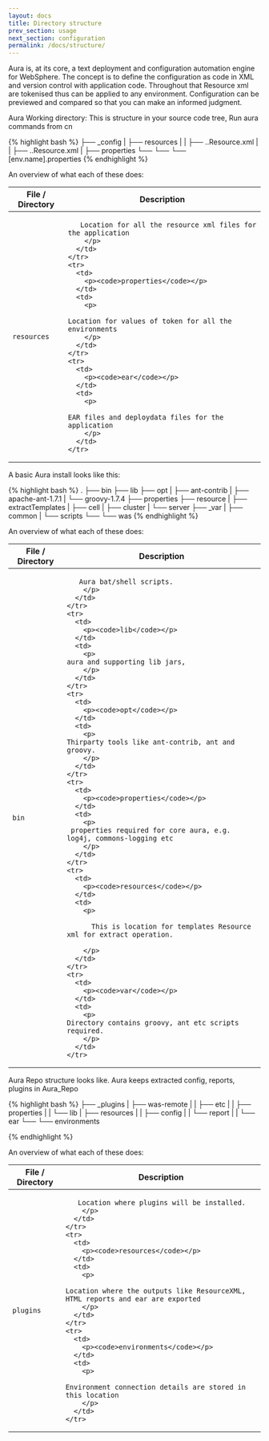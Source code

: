```yaml
---
layout: docs
title: Directory structure
prev_section: usage
next_section: configuration
permalink: /docs/structure/
---
```


Aura is, at its core, a text deployment and configuration automation engine for WebSphere. 
The concept is to define the configuration as code in XML and version control with application code.
Throughout that Resource xml are tokenised thus can be applied to any environment. Configuration can be 
previewed and compared so that you can make an informed judgment.


Aura Working directory: This is structure in your source code tree, Run aura commands from cn

{% highlight bash %}
├── _config
|   ├── resources
|   |	├── ..Resource.xml
|   |	├── ..Resource.xml
|   ├── properties
└── └── └── [env.name].properties
{% endhighlight %}


An overview of what each of these does:

<div class="mobile-side-scroller">
<table>
  <thead>
    <tr>
      <th>File / Directory</th>
      <th>Description</th>
    </tr>
  </thead>
  <tbody>
    <tr>
      <td>
        <p><code>resources</code></p>
      </td>
      <td>
        <p>

	   Location for all the resource xml files for the application  	
        </p>
      </td>
    </tr>
    <tr>
      <td>
        <p><code>properties</code></p>
      </td>
      <td>
        <p>

	Location for values of token for all the environments
        </p>
      </td>
    </tr>
    <tr>
      <td>
        <p><code>ear</code></p>
      </td>
      <td>
        <p>

	EAR files and deploydata files for the application
        </p>
      </td>
    </tr>
  </tbody>
</table>
</div>



A basic Aura install looks like this:

{% highlight bash %}
.
├── bin
├── lib
├── opt
|   ├── ant-contrib
|   ├── apache-ant-1.7.1
|   └── groovy-1.7.4
├── properties
├── resource
|   ├── extractTemplates
|   	├── cell
|   	├── cluster
|   	└── server
├── _var
|   ├── common
|   └── scripts
└── └── was
{% endhighlight %}


An overview of what each of these does:

<div class="mobile-side-scroller">
<table>
  <thead>
    <tr>
      <th>File / Directory</th>
      <th>Description</th>
    </tr>
  </thead>
  <tbody>
    <tr>
      <td>
        <p><code>bin</code></p>
      </td>
      <td>
        <p>

	   Aura bat/shell scripts.  	
        </p>
      </td>
    </tr>
    <tr>
      <td>
        <p><code>lib</code></p>
      </td>
      <td>
        <p>
	aura and supporting lib jars,	
        </p>
      </td>
    </tr>
    <tr>
      <td>
        <p><code>opt</code></p>
      </td>
      <td>
        <p>
	Thirparty tools like ant-contrib, ant and groovy.
        </p>
      </td>
    </tr>
    <tr>
      <td>
        <p><code>properties</code></p>
      </td>
      <td>
        <p>
	 properties required for core aura, e.g. log4j, commons-logging etc
        </p>
      </td>
    </tr>
    <tr>
      <td>
        <p><code>resources</code></p>
      </td>
      <td>
        <p>

          This is location for templates Resource xml for extract operation. 

        </p>
      </td>
    </tr>
    <tr>
      <td>
        <p><code>var</code></p>
      </td>
      <td>
        <p>
	Directory contains groovy, ant etc scripts required.
        </p>
      </td>
    </tr>
  </tbody>
</table>
</div>


Aura Repo structure looks like. Aura keeps extracted config, reports, plugins in Aura_Repo

{% highlight bash %}
├── _plugins
|   ├── was-remote
|   |	├── etc
|   |	├── properties
|   |	└── lib
|   ├── resources
|   |	├── config
|   |	└── report
|   |	└── ear
└── └── environments

{% endhighlight %}


An overview of what each of these does:

<div class="mobile-side-scroller">
<table>
  <thead>
    <tr>
      <th>File / Directory</th>
      <th>Description</th>
    </tr>
  </thead>
  <tbody>
    <tr>
      <td>
        <p><code>plugins</code></p>
      </td>
      <td>
        <p>

	   Location where plugins will be installed.  	
        </p>
      </td>
    </tr>
    <tr>
      <td>
        <p><code>resources</code></p>
      </td>
      <td>
        <p>

	Location where the outputs like ResourceXML, HTML reports and ear are exported
        </p>
      </td>
    </tr>
    <tr>
      <td>
        <p><code>environments</code></p>
      </td>
      <td>
        <p>

	Environment connection details are stored in this location	
        </p>
      </td>
    </tr>
  </tbody>
</table>
</div>

